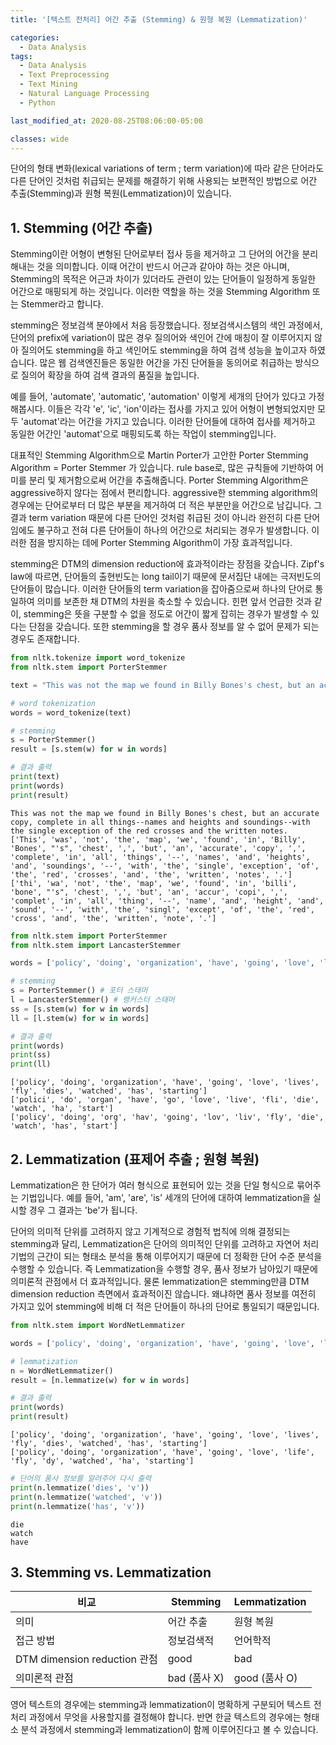 ```yaml
---
title: '[텍스트 전처리] 어간 추출 (Stemming) & 원형 복원 (Lemmatization)'

categories:
  - Data Analysis
tags:
  - Data Analysis
  - Text Preprocessing
  - Text Mining
  - Natural Language Processing
  - Python

last_modified_at: 2020-08-25T08:06:00-05:00

classes: wide
---
```


단어의 형태 변화(lexical variations of term ; term variation)에 따라 같은 단어라도 다른 단어인 것처럼 취급되는 문제를 해결하기 위해 사용되는 보편적인 방법으로 어간 추출(Stemming)과 원형 복원(Lemmatization)이 있습니다.

## 1. Stemming (어간 추출)

Stemming이란 어형이 변형된 단어로부터 접사 등을 제거하고 그 단어의 어간을 분리해내는 것을 의미합니다. 이때 어간이 반드시 어근과 같아야 하는 것은 아니며, Stemming의 목적은 어근과 차이가 있더라도 관련이 있는 단어들이 일정하게 동일한 어간으로 매핑되게 하는 것입니다. 이러한 역할을 하는 것을 Stemming Algorithm 또는 Stemmer라고 합니다.

stemming은 정보검색 분야에서 처음 등장했습니다. 정보검색시스템의 색인 과정에서, 단어의 prefix에 variation이 많은 경우 질의어와 색인어 간에 매칭이 잘 이루어지지 않아 질의어도 stemming을 하고 색인어도 stemming을 하여 검색 성능을 높이고자 하였습니다. 많은 웹 검색엔진들은 동일한 어간을 가진 단어들을 동의어로 취급하는 방식으로 질의어 확장을 하여 검색 결과의 품질을 높입니다.

예를 들어, 'automate', 'automatic', 'automation' 이렇게 세개의 단어가 있다고 가정해봅시다. 이들은 각각 'e', 'ic', 'ion'이라는 접사를 가지고 있어 어형이 변형되었지만 모두 'automat'라는 어간을 가지고 있습니다. 이러한 단어들에 대하여 접사를 제거하고 동일한 어간인 'automat'으로 매핑되도록 하는 작업이 stemming입니다.

대표적인 Stemming Algorithm으로 Martin Porter가 고안한 Porter Stemming Algorithm = Porter Stemmer 가 있습니다. rule base로, 많은 규칙들에 기반하여 어미를 분리 및 제거함으로써 어간을 추출해줍니다. Porter Stemming Algorithm은 aggressive하지 않다는 점에서 편리합니다. aggressive한 stemming algorithm의 경우에는 단어로부터 더 많은 부분을 제거하여 더 적은 부분만을 어간으로 남깁니다. 그 결과 term variation 때문에 다른 단어인 것처럼 취급된 것이 아니라 완전히 다른 단어임에도 불구하고 전혀 다른 단어들이 하나의 어간으로 처리되는 경우가 발생합니다. 이러한 점을 방지하는 데에 Porter Stemming Algorithm이 가장 효과적입니다.

stemming은 DTM의 dimension reduction에 효과적이라는 장점을 갖습니다. Zipf's law에 따르면, 단어들의 출현빈도는 long tail이기 때문에 문서집단 내에는 극저빈도의 단어들이 많습니다. 이러한 단어들의 term variation을 잡아줌으로써 하나의 단어로 통일하여 의미를 보존한 채 DTM의 차원을 축소할 수 있습니다. 힌편 앞서 언급한 것과 같이, stemming은 뜻을 구분할 수 없을 정도로 어간이 짧게 잡히는 경우가 발생할 수 있다는 단점을 갖습니다. 또한 stemming을 할 경우 품사 정보를 알 수 없어 문제가 되는 경우도 존재합니다.

```python
from nltk.tokenize import word_tokenize
from nltk.stem import PorterStemmer

text = "This was not the map we found in Billy Bones's chest, but an accurate copy, complete in all things--names and heights and soundings--with the single exception of the red crosses and the written notes."

# word tokenization
words = word_tokenize(text)

# stemming
s = PorterStemmer()
result = [s.stem(w) for w in words]

# 결과 출력
print(text)
print(words)
print(result)
```

    This was not the map we found in Billy Bones's chest, but an accurate copy, complete in all things--names and heights and soundings--with the single exception of the red crosses and the written notes.
    ['This', 'was', 'not', 'the', 'map', 'we', 'found', 'in', 'Billy', 'Bones', "'s", 'chest', ',', 'but', 'an', 'accurate', 'copy', ',', 'complete', 'in', 'all', 'things', '--', 'names', 'and', 'heights', 'and', 'soundings', '--', 'with', 'the', 'single', 'exception', 'of', 'the', 'red', 'crosses', 'and', 'the', 'written', 'notes', '.']
    ['thi', 'wa', 'not', 'the', 'map', 'we', 'found', 'in', 'billi', 'bone', "'s", 'chest', ',', 'but', 'an', 'accur', 'copi', ',', 'complet', 'in', 'all', 'thing', '--', 'name', 'and', 'height', 'and', 'sound', '--', 'with', 'the', 'singl', 'except', 'of', 'the', 'red', 'cross', 'and', 'the', 'written', 'note', '.']

```python
from nltk.stem import PorterStemmer
from nltk.stem import LancasterStemmer

words = ['policy', 'doing', 'organization', 'have', 'going', 'love', 'lives', 'fly', 'dies', 'watched', 'has', 'starting']

# stemming
s = PorterStemmer() # 포터 스태머
l = LancasterStemmer() # 랭커스터 스태머
ss = [s.stem(w) for w in words]
ll = [l.stem(w) for w in words]

# 결과 출력
print(words)
print(ss)
print(ll)
```

    ['policy', 'doing', 'organization', 'have', 'going', 'love', 'lives', 'fly', 'dies', 'watched', 'has', 'starting']
    ['polici', 'do', 'organ', 'have', 'go', 'love', 'live', 'fli', 'die', 'watch', 'ha', 'start']
    ['policy', 'doing', 'org', 'hav', 'going', 'lov', 'liv', 'fly', 'die', 'watch', 'has', 'start']

## 2. Lemmatization (표제어 추출 ; 원형 복원)

Lemmatization은 한 단어가 여러 형식으로 표현되어 있는 것을 단일 형식으로 묶어주는 기법입니다. 예를 들어, 'am', 'are', 'is' 세개의 단어에 대하여 lemmatization을 실시할 경우 그 결과는 'be'가 됩니다.

단어의 의미적 단위를 고려하지 않고 기계적으로 경험적 법칙에 의해 결정되는 stemming과 달리, Lemmatization은 단어의 의미적인 단위를 고려하고 자연어 처리 기법의 근간이 되는 형태소 분석을 통해 이루어지기 때문에 더 정확한 단어 수준 분석을 수행할 수 있습니다. 즉 Lemmatization을 수행할 경우, 품사 정보가 남아있기 때문에 의미론적 관점에서 더 효과적입니다. 물론 lemmatization은 stemming만큼 DTM dimension reduction 측면에서 효과적이진 않습니다. 왜냐하면 품사 정보를 여전히 가지고 있어 stemming에 비해 더 적은 단어들이 하나의 단어로 통일되기 때문입니다.

```python
from nltk.stem import WordNetLemmatizer

words = ['policy', 'doing', 'organization', 'have', 'going', 'love', 'lives', 'fly', 'dies', 'watched', 'has', 'starting']

# lemmatization
n = WordNetLemmatizer()
result = [n.lemmatize(w) for w in words]

# 결과 출력
print(words)
print(result)
```

    ['policy', 'doing', 'organization', 'have', 'going', 'love', 'lives', 'fly', 'dies', 'watched', 'has', 'starting']
    ['policy', 'doing', 'organization', 'have', 'going', 'love', 'life', 'fly', 'dy', 'watched', 'ha', 'starting']

```python
# 단어의 품사 정보를 알려주어 다시 출력
print(n.lemmatize('dies', 'v'))
print(n.lemmatize('watched', 'v'))
print(n.lemmatize('has', 'v'))
```

    die
    watch
    have

## 3. Stemming vs. Lemmatization

|비교|Stemming|Lemmatization|
|-|--------|-------------|
|의미|어간 추출|원형 복원|
|접근 방법|정보검색적|언어학적|
|DTM dimension reduction 관점|good|bad|
|의미론적 관점|bad (품사 X)|good (품사 O)|

영어 텍스트의 경우에는 stemming과 lemmatization이 명확하게 구분되어 텍스트 전처리 과정에서 무엇을 사용할지를 결정해야 합니다. 반면 한글 텍스트의 경우에는 형태소 분석 과정에서 stemming과 lemmatization이 함께 이루어진다고 볼 수 있습니다.

